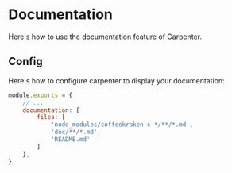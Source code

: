 # Documentation

Here's how to use the documentation feature of Carpenter.

## Config

Here's how to configure carpenter to display your documentation:

```js
module.exports = {
	// ...
	documentation: {
		files: [
			'node_modules/coffeekraken-s-*/**/*.md',
			'doc/**/*.md',
			'README.md'
		]
	},
}
```

